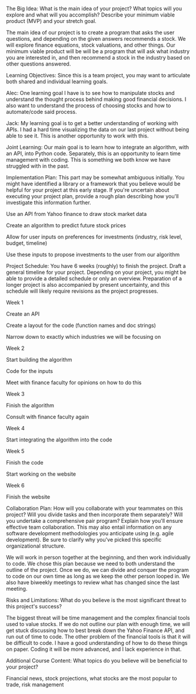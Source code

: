 The Big Idea: What is the main idea of your project? What topics will you explore and what will you accomplish? Describe your minimum viable product (MVP) and your stretch goal. 

The main idea of our project is to create a program that asks the user questions, and depending on the given answers recommends a stock. We will explore finance equations, stock valuations, and other things. Our minimum viable product will be will be a program that will ask what industry you are interested in, and then recommend a stock in the industry based on other questions answered.  





Learning Objectives: Since this is a team project, you may want to articulate both shared and individual learning goals. 

Alec: One learning goal I have is to see how to manipulate stocks and understand the thought process behind making good financial decisions. I also want to understand the process of choosing stocks and how to automate/code said process.  

Jack: My learning goal is to get a better understanding of working with APIs. I had a hard time visualizing the data on our last project without being able to see it. This is another opportunity to work with this. 

Joint Learning: Our main goal is to learn how to integrate an algorithm, with an API, into Python code. Separately, this is an opportunity to learn time management with coding. This is something we both know we have struggled with in the past. 





Implementation Plan: This part may be somewhat ambiguous initially. You might have identified a library or a framework that you believe would be helpful for your project at this early stage. If you're uncertain about executing your project plan, provide a rough plan describing how you'll investigate this information further. 

Use an API from Yahoo finance to draw stock market data 

Create an algorithm to predict future stock prices 

Allow for user inputs on preferences for investments (industry, risk level, budget, timeline) 

Use these inputs to propose investments to the user from our algorithm 





Project Schedule: You have 6 weeks (roughly) to finish the project. Draft a general timeline for your project. Depending on your project, you might be able to provide a detailed schedule or only an overview. Preparation of a longer project is also accompanied by present uncertainty, and this schedule will likely require revisions as the project progresses. 

Week 1 

Create an API 

Create a layout for the code (function names and doc strings) 

Narrow down to exactly which industries we will be focusing on 

Week 2 

Start building the algorithm 

Code for the inputs 

Meet with finance faculty for opinions on how to do this 

Week 3 

Finish the algorithm 

Consult with finance faculty again 

Week 4 

Start integrating the algorithm into the code 

Week 5 

Finish the code 

Start working on the website 

Week 6 

Finish the website 





Collaboration Plan: How will you collaborate with your teammates on this project? Will you divide tasks and then incorporate them separately? Will you undertake a comprehensive pair program? Explain how you'll ensure effective team collaboration. This may also entail information on any software development methodologies you anticipate using (e.g. agile development). Be sure to clarify why you've picked this specific organizational structure. 

We will work in person together at the beginning, and then work individually to code. We chose this plan because we need to both understand the outline of the project. Once we do, we can divide and conquer the program to code on our own time as long as we keep the other person looped in. We also have biweekly meetings to review what has changed since the last meeting. 





Risks and Limitations: What do you believe is the most significant threat to this project's success? 

The biggest threat will be time management and the complex financial tools used to value stocks. If we do not outline our plan with enough time, we will get stuck discussing how to best break down the Yahoo Finance API, and run out of time to code. The other problem of the financial tools is that it will be difficult to code. I have a good understanding of how to do these things on paper. Coding it will be more advanced, and I lack experience in that.  





Additional Course Content: What topics do you believe will be beneficial to your project? 

Financial news, stock projections, what stocks are the most popular to trade, risk management 

 

 

 

 